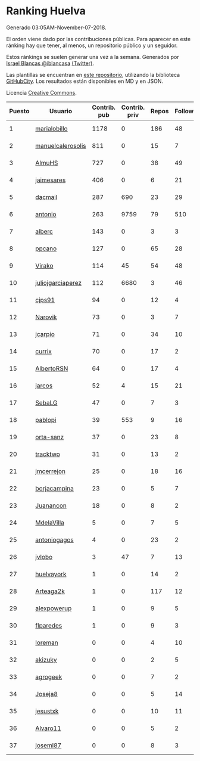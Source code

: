 # Ranking Huelva

Generado 03:05AM-November-07-2018.

El orden viene dado por las contribuciones públicas. Para aparecer en este ránking hay que tener, al menos, un repositorio público y un seguidor.

Estos ránkings se suelen generar una vez a la semana. Generados por [Israel Blancas @iblancasa](https://github.com/iblancasa/) [(Twitter)](https://twitter.com/iblancasa).

Las plantillas se encuentran en [este repositorio](https://github.com/iblancasa/GH-Spanish-Ranking), utilizando la biblioteca [GitHubCity](https://github.com/iblancasa/GitHubCity). Los resultados están disponibles en MD y en JSON.

Licencia [Creative Commons](https://creativecommons.org/licenses/by/4.0/).

| Puesto   |  Usuario  | Contrib. pub | Contrib. priv |Repos| Followers | Desde |  Avatar  |
|----------|-----------|--------------|---------------|-----|-----------|-------|----------|
|1|[marialobillo](https://github.com/marialobillo)|1178|0|186|48|2011-10-22|![marialobillo]()|
|2|[manuelcalerosolis](https://github.com/manuelcalerosolis)|811|0|15|7|2012-12-20|![manuelcalerosolis]()|
|3|[AlmuHS](https://github.com/AlmuHS)|727|0|38|49|2015-10-11|![AlmuHS]()|
|4|[jaimesares](https://github.com/jaimesares)|406|0|6|21|2012-09-28|![jaimesares]()|
|5|[dacmail](https://github.com/dacmail)|287|690|23|29|2008-05-28|![dacmail]()|
|6|[antonio](https://github.com/antonio)|263|9759|79|510|2008-07-19|![antonio]()|
|7|[alberc](https://github.com/alberc)|143|0|3|3|2016-10-08|![alberc]()|
|8|[ppcano](https://github.com/ppcano)|127|0|65|28|2011-06-02|![ppcano]()|
|9|[Virako](https://github.com/Virako)|114|45|54|48|2011-05-28|![Virako]()|
|10|[juliojgarciaperez](https://github.com/juliojgarciaperez)|112|6680|3|46|2015-08-26|![juliojgarciaperez]()|
|11|[cjps91](https://github.com/cjps91)|94|0|12|4|2017-11-08|![cjps91]()|
|12|[Narovik](https://github.com/Narovik)|73|0|3|7|2016-06-12|![Narovik]()|
|13|[jcarpio](https://github.com/jcarpio)|71|0|34|10|2010-11-23|![jcarpio]()|
|14|[currix](https://github.com/currix)|70|0|17|2|2013-12-21|![currix]()|
|15|[AlbertoRSN](https://github.com/AlbertoRSN)|64|0|17|4|2015-09-30|![AlbertoRSN]()|
|16|[jarcos](https://github.com/jarcos)|52|4|15|21|2011-07-23|![jarcos]()|
|17|[SebaLG](https://github.com/SebaLG)|47|0|7|3|2015-11-17|![SebaLG]()|
|18|[pablopi](https://github.com/pablopi)|39|553|9|16|2014-02-19|![pablopi]()|
|19|[orta-sanz](https://github.com/orta-sanz)|37|0|23|8|2013-01-22|![orta-sanz]()|
|20|[tracktwo](https://github.com/tracktwo)|31|0|13|2|2014-09-21|![tracktwo]()|
|21|[jmcerrejon](https://github.com/jmcerrejon)|25|0|18|16|2012-07-09|![jmcerrejon]()|
|22|[borjacampina](https://github.com/borjacampina)|23|0|5|7|2010-12-08|![borjacampina]()|
|23|[Juanancon](https://github.com/Juanancon)|18|0|8|2|2016-04-29|![Juanancon]()|
|24|[MdelaVilla](https://github.com/MdelaVilla)|5|0|7|5|2012-07-18|![MdelaVilla]()|
|25|[antoniogagos](https://github.com/antoniogagos)|4|0|23|2|2015-09-18|![antoniogagos]()|
|26|[jvlobo](https://github.com/jvlobo)|3|47|7|13|2013-10-12|![jvlobo]()|
|27|[huelvayork](https://github.com/huelvayork)|1|0|14|2|2011-03-29|![huelvayork]()|
|28|[Arteaga2k](https://github.com/Arteaga2k)|1|0|117|12|2012-05-11|![Arteaga2k]()|
|29|[alexpowerup](https://github.com/alexpowerup)|1|0|9|5|2015-04-20|![alexpowerup]()|
|30|[flparedes](https://github.com/flparedes)|1|0|9|3|2015-06-28|![flparedes]()|
|31|[loreman](https://github.com/loreman)|0|0|4|10|2010-11-19|![loreman]()|
|32|[akizuky](https://github.com/akizuky)|0|0|2|5|2011-09-08|![akizuky]()|
|33|[agrogeek](https://github.com/agrogeek)|0|0|7|2|2009-04-01|![agrogeek]()|
|34|[Joseja8](https://github.com/Joseja8)|0|0|5|14|2014-07-12|![Joseja8]()|
|35|[jesustxk](https://github.com/jesustxk)|0|0|10|11|2014-07-01|![jesustxk]()|
|36|[Alvaro11](https://github.com/Alvaro11)|0|0|5|2|2014-09-26|![Alvaro11]()|
|37|[joseml87](https://github.com/joseml87)|0|0|8|3|2016-01-13|![joseml87]()|
